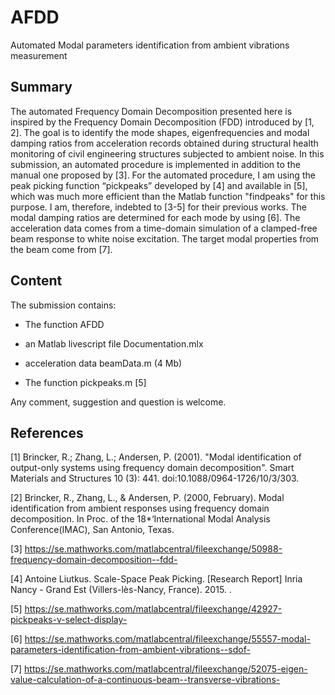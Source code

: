 # AFDD
Automated Modal parameters identification from ambient vibrations measurement


## Summary

The automated Frequency Domain Decomposition presented here is inspired by the Frequency Domain Decomposition (FDD) introduced by [1, 2]. The goal is to identify the mode shapes, eigenfrequencies and modal damping ratios from acceleration records obtained during structural health monitoring of civil engineering structures subjected to ambient noise. In this submission, an automated procedure is implemented in addition to the manual one proposed by [3]. For the automated procedure, I am using the peak picking function “pickpeaks” developed by [4] and available in [5], which was much more efficient than the Matlab function "findpeaks" for this purpose. I am, therefore, indebted to [3-5] for their previous works. The modal damping ratios are determined for each mode by using [6]. The acceleration data comes from a time-domain simulation of a clamped-free beam response to white noise excitation. The target modal properties from the beam come from [7].

## Content
The submission contains:

- The function AFDD

- an Matlab livescript file Documentation.mlx

- acceleration data beamData.m (4 Mb)

- The function pickpeaks.m [5]

Any comment, suggestion and question is welcome.

## References

[1] Brincker, R.; Zhang, L.; Andersen, P. (2001). "Modal identification of output-only systems using frequency domain decomposition". Smart Materials and Structures 10 (3): 441. doi:10.1088/0964-1726/10/3/303.

[2] Brincker, R., Zhang, L., & Andersen, P. (2000, February). Modal identification from ambient responses using frequency domain decomposition. In Proc. of the 18*‘International Modal Analysis Conference(IMAC), San Antonio, Texas.

[3] https://se.mathworks.com/matlabcentral/fileexchange/50988-frequency-domain-decomposition--fdd-

[4] Antoine Liutkus. Scale-Space Peak Picking. [Research Report] Inria Nancy - Grand Est (Villers-lès-Nancy, France). 2015. <hal-01103123v2>.
  
[5] https://se.mathworks.com/matlabcentral/fileexchange/42927-pickpeaks-v-select-display-

[6] https://se.mathworks.com/matlabcentral/fileexchange/55557-modal-parameters-identification-from-ambient-vibrations--sdof-

[7] https://se.mathworks.com/matlabcentral/fileexchange/52075-eigen-value-calculation-of-a-continuous-beam--transverse-vibrations-
